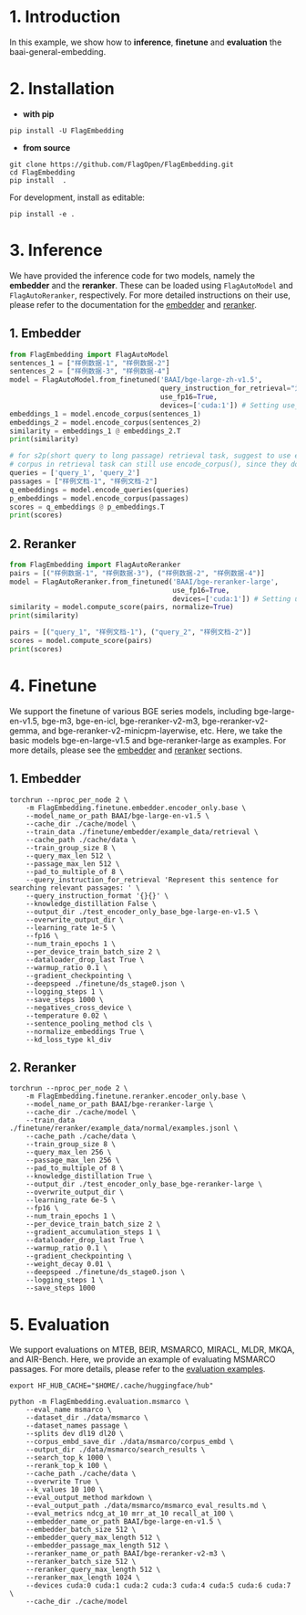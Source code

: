 # 1. Introduction

In this example, we show how to **inference**, **finetune** and **evaluation** the baai-general-embedding.

# 2. Installation

* **with pip**
```shell
pip install -U FlagEmbedding
```

* **from source**
```shell
git clone https://github.com/FlagOpen/FlagEmbedding.git
cd FlagEmbedding
pip install  .
```
For development, install as editable:
```shell
pip install -e .
```

# 3. Inference

We have provided the inference code for two models, namely the **embedder** and the **reranker**. These can be loaded using `FlagAutoModel` and `FlagAutoReranker`, respectively. For more detailed instructions on their use, please refer to the documentation for the [embedder](https://github.com/hanhainebula/FlagEmbedding/blob/new-flagembedding-v1/examples/inference/embedder) and [reranker](https://github.com/hanhainebula/FlagEmbedding/blob/new-flagembedding-v1/examples/inference/reranker).

## 1. Embedder

```python
from FlagEmbedding import FlagAutoModel
sentences_1 = ["样例数据-1", "样例数据-2"]
sentences_2 = ["样例数据-3", "样例数据-4"]
model = FlagAutoModel.from_finetuned('BAAI/bge-large-zh-v1.5', 
                                     query_instruction_for_retrieval="为这个句子生成表示以用于检索相关文章：",
                                     use_fp16=True,
                                     devices=['cuda:1']) # Setting use_fp16 to True speeds up computation with a slight performance degradation
embeddings_1 = model.encode_corpus(sentences_1)
embeddings_2 = model.encode_corpus(sentences_2)
similarity = embeddings_1 @ embeddings_2.T
print(similarity)

# for s2p(short query to long passage) retrieval task, suggest to use encode_queries() which will automatically add the instruction to each query
# corpus in retrieval task can still use encode_corpus(), since they don't need instruction
queries = ['query_1', 'query_2']
passages = ["样例文档-1", "样例文档-2"]
q_embeddings = model.encode_queries(queries)
p_embeddings = model.encode_corpus(passages)
scores = q_embeddings @ p_embeddings.T
print(scores)
```

## 2. Reranker

```python
from FlagEmbedding import FlagAutoReranker
pairs = [("样例数据-1", "样例数据-3"), ("样例数据-2", "样例数据-4")]
model = FlagAutoReranker.from_finetuned('BAAI/bge-reranker-large',
                                        use_fp16=True,
                                        devices=['cuda:1']) # Setting use_fp16 to True speeds up computation with a slight performance degradation
similarity = model.compute_score(pairs, normalize=True)
print(similarity)

pairs = [("query_1", "样例文档-1"), ("query_2", "样例文档-2")]
scores = model.compute_score(pairs)
print(scores)
```

# 4. Finetune

We support the finetune of various BGE series models, including bge-large-en-v1.5, bge-m3, bge-en-icl, bge-reranker-v2-m3, bge-reranker-v2-gemma, and bge-reranker-v2-minicpm-layerwise, etc. Here, we take the basic models bge-en-large-v1.5 and bge-reranker-large as examples. For more details, please see the [embedder](https://github.com/hanhainebula/FlagEmbedding/tree/new-flagembedding-v1/examples/finetune/embedder) and [reranker](https://github.com/hanhainebula/FlagEmbedding/tree/new-flagembedding-v1/examples/finetune/reranker) sections.

## 1. Embedder

```shell
torchrun --nproc_per_node 2 \
    -m FlagEmbedding.finetune.embedder.encoder_only.base \
    --model_name_or_path BAAI/bge-large-en-v1.5 \
    --cache_dir ./cache/model \
    --train_data ./finetune/embedder/example_data/retrieval \
    --cache_path ./cache/data \
    --train_group_size 8 \
    --query_max_len 512 \
    --passage_max_len 512 \
    --pad_to_multiple_of 8 \
    --query_instruction_for_retrieval 'Represent this sentence for searching relevant passages: ' \
    --query_instruction_format '{}{}' \
    --knowledge_distillation False \
    --output_dir ./test_encoder_only_base_bge-large-en-v1.5 \
    --overwrite_output_dir \
    --learning_rate 1e-5 \
    --fp16 \
    --num_train_epochs 1 \
    --per_device_train_batch_size 2 \
    --dataloader_drop_last True \
    --warmup_ratio 0.1 \
    --gradient_checkpointing \
    --deepspeed ./finetune/ds_stage0.json \
    --logging_steps 1 \
    --save_steps 1000 \
    --negatives_cross_device \
    --temperature 0.02 \
    --sentence_pooling_method cls \
    --normalize_embeddings True \
    --kd_loss_type kl_div
```

## 2. Reranker

```shell
torchrun --nproc_per_node 2 \
    -m FlagEmbedding.finetune.reranker.encoder_only.base \
    --model_name_or_path BAAI/bge-reranker-large \
    --cache_dir ./cache/model \
    --train_data ./finetune/reranker/example_data/normal/examples.jsonl \
    --cache_path ./cache/data \
    --train_group_size 8 \
    --query_max_len 256 \
    --passage_max_len 256 \
    --pad_to_multiple_of 8 \
    --knowledge_distillation True \
    --output_dir ./test_encoder_only_base_bge-reranker-large \
    --overwrite_output_dir \
    --learning_rate 6e-5 \
    --fp16 \
    --num_train_epochs 1 \
    --per_device_train_batch_size 2 \
    --gradient_accumulation_steps 1 \
    --dataloader_drop_last True \
    --warmup_ratio 0.1 \
    --gradient_checkpointing \
    --weight_decay 0.01 \
    --deepspeed ./finetune/ds_stage0.json \
    --logging_steps 1 \
    --save_steps 1000
```

# 5. Evaluation

We support evaluations on MTEB, BEIR, MSMARCO, MIRACL, MLDR, MKQA, and AIR-Bench. Here, we provide an example of evaluating MSMARCO passages. For more details, please refer to the [evaluation examples](https://github.com/hanhainebula/FlagEmbedding/tree/new-flagembedding-v1/examples/evaluation).

```shell
export HF_HUB_CACHE="$HOME/.cache/huggingface/hub"

python -m FlagEmbedding.evaluation.msmarco \
    --eval_name msmarco \
    --dataset_dir ./data/msmarco \
    --dataset_names passage \
    --splits dev dl19 dl20 \
    --corpus_embd_save_dir ./data/msmarco/corpus_embd \
    --output_dir ./data/msmarco/search_results \
    --search_top_k 1000 \
    --rerank_top_k 100 \
    --cache_path ./cache/data \
    --overwrite True \
    --k_values 10 100 \
    --eval_output_method markdown \
    --eval_output_path ./data/msmarco/msmarco_eval_results.md \
    --eval_metrics ndcg_at_10 mrr_at_10 recall_at_100 \
    --embedder_name_or_path BAAI/bge-large-en-v1.5 \
    --embedder_batch_size 512 \
    --embedder_query_max_length 512 \
    --embedder_passage_max_length 512 \
    --reranker_name_or_path BAAI/bge-reranker-v2-m3 \
    --reranker_batch_size 512 \
    --reranker_query_max_length 512 \
    --reranker_max_length 1024 \
    --devices cuda:0 cuda:1 cuda:2 cuda:3 cuda:4 cuda:5 cuda:6 cuda:7 \
    --cache_dir ./cache/model
```


